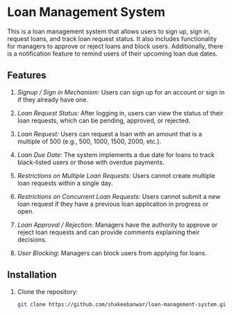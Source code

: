 # Loan Management System

This is a loan management system that allows users to sign up, sign in, request loans, and track loan request status. It also includes functionality for managers to approve or reject loans and block users. Additionally, there is a notification feature to remind users of their upcoming loan due dates.

## Features

1. *Signup / Sign in Mechanism:* Users can sign up for an account or sign in if they already have one.

2. *Loan Request Status:* After logging in, users can view the status of their loan requests, which can be pending, approved, or rejected.

3. *Loan Request:* Users can request a loan with an amount that is a multiple of 500 (e.g., 500, 1000, 1500, 2000, etc.).

4. *Loan Due Date:* The system implements a due date for loans to track black-listed users or those with overdue payments.

5. *Restrictions on Multiple Loan Requests:* Users cannot create multiple loan requests within a single day.

6. *Restrictions on Concurrent Loan Requests:* Users cannot submit a new loan request if they have a previous loan application in progress or open.

7. *Loan Approval / Rejection:* Managers have the authority to approve or reject loan requests and can provide comments explaining their decisions.

8. *User Blocking:* Managers can block users from applying for loans.



## Installation

1. Clone the repository:

   ```bash
   git clone https://github.com/shakeebanwar/loan-management-system.git